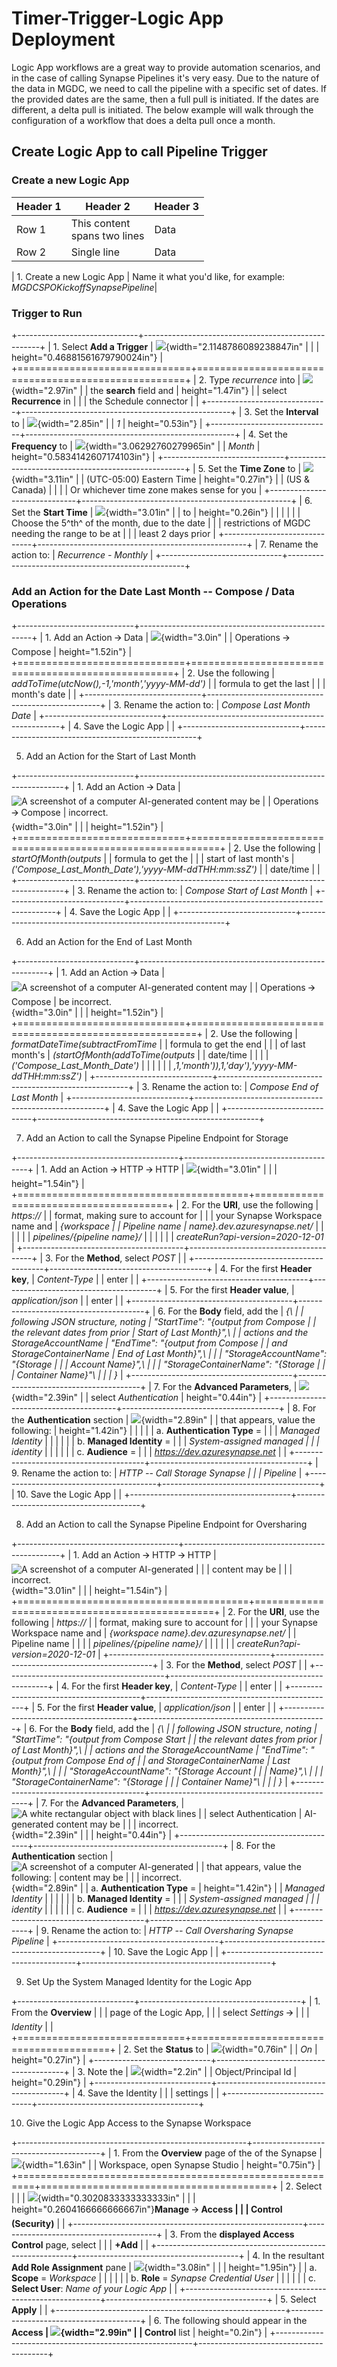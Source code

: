 # Timer-Trigger-Logic App Deployment

Logic App workflows are a great way to provide automation scenarios, and
in the case of calling Synapse Pipelines it's very easy. Due to the
nature of the data in MGDC, we need to call the pipeline with a specific
set of dates. If the provided dates are the same, then a full pull is
initiated. If the dates are different, a delta pull is initiated. The
below example will walk through the configuration of a workflow that
does a delta pull once a month.

## Create Logic App to call Pipeline Trigger

### Create a new Logic App

| Header 1 | Header 2 | Header 3 |
|----------|----------|----------|
| Row 1    | This content<br>spans two lines | Data |
| Row 2    | Single line | Data |

| 1.  Create a new Logic App | Name it what you'd like, for example: <br/> *MGDCSPOKickoffSynapsePipeline*|

### Trigger to Run

+------------------------------+----------------------------------------------------+
| 1.  Select **Add a Trigger** | ![](media/image1.png){width="2.1148786089238847in" |
|                              | height="0.46881561679790024in"}                    |
+==============================+====================================================+
| 2.  Type *recurrence* into   | ![](media/image2.png){width="2.97in"               |
|     the **search** field and | height="1.47in"}                                   |
|     select **Recurrence** in |                                                    |
|     the Schedule connector   |                                                    |
+------------------------------+----------------------------------------------------+
| 3.  Set the **Interval** to  | ![](media/image3.png){width="2.85in"               |
|     *1*                      | height="0.53in"}                                   |
+------------------------------+----------------------------------------------------+
| 4.  Set the **Frequency** to | ![](media/image4.png){width="3.06292760279965in"   |
|     *Month*                  | height="0.5834142607174103in"}                     |
+------------------------------+----------------------------------------------------+
| 5.  Set the **Time Zone** to | ![](media/image5.png){width="3.11in"               |
|     (UTC-05:00) Eastern Time | height="0.27in"}                                   |
|     (US & Canada)            |                                                    |
|                              | Or whichever time zone makes sense for you         |
+------------------------------+----------------------------------------------------+
| 6.  Set the **Start Time**   | ![](media/image6.png){width="3.01in"               |
|     to                       | height="0.26in"}                                   |
|                              |                                                    |
|                              | Choose the 5^th^ of the month, due to the date     |
|                              | restrictions of MGDC needing the range to be at    |
|                              | least 2 days prior                                 |
+------------------------------+----------------------------------------------------+
| 7.  Rename the action to:    | *Recurrence - Monthly*                             |
+------------------------------+----------------------------------------------------+

### Add an Action for the Date Last Month -- Compose / Data Operations

+-----------------------------+---------------------------------------------------+
| 1.  Add an Action 🡪 Data    | ![](media/image7.png){width="3.0in"               |
|     Operations 🡪 Compose    | height="1.52in"}                                  |
+=============================+===================================================+
| 2.  Use the following       | *addToTime(utcNow(),-1,\'month\',\'yyyy-MM-dd\')* |
|     formula to get the last |                                                   |
|     month's date            |                                                   |
+-----------------------------+---------------------------------------------------+
| 3.  Rename the action to:   | *Compose Last Month Date*                         |
+-----------------------------+---------------------------------------------------+
| 4.  Save the Logic App      |                                                   |
+-----------------------------+---------------------------------------------------+

5.  Add an Action for the Start of Last Month

+-----------------------------+-----------------------------------------------------------+
| 1.  Add an Action 🡪 Data    | ![A screenshot of a computer AI-generated content may be  |
|     Operations 🡪 Compose    | incorrect.](media/image7.png){width="3.0in"               |
|                             | height="1.52in"}                                          |
+=============================+===========================================================+
| 2.  Use the following       | *startOfMonth(outputs*                                    |
|     formula to get the      |                                                           |
|     start of last month's   | *(\'Compose_Last_Month_Date\'),\'yyyy-MM-ddTHH:mm:ssZ\')* |
|     date/time               |                                                           |
+-----------------------------+-----------------------------------------------------------+
| 3.  Rename the action to:   | *Compose Start of Last Month*                             |
+-----------------------------+-----------------------------------------------------------+
| 4.  Save the Logic App      |                                                           |
+-----------------------------+-----------------------------------------------------------+

6.  Add an Action for the End of Last Month

+-----------------------------+-------------------------------------------------------+
| 1.  Add an Action 🡪 Data    | ![A screenshot of a computer AI-generated content may |
|     Operations 🡪 Compose    | be incorrect.](media/image7.png){width="3.0in"        |
|                             | height="1.52in"}                                      |
+=============================+=======================================================+
| 2.  Use the following       | *formatDateTime(subtractFromTime*                     |
|     formula to get the end  |                                                       |
|     of last month's         | *(startOfMonth(addToTime(outputs*                     |
|     date/time               |                                                       |
|                             | *(\'Compose_Last_Month_Date\')*                       |
|                             |                                                       |
|                             | *,1,\'month\')),1,\'day\'),\'yyyy-MM-ddTHH:mm:ssZ\')* |
+-----------------------------+-------------------------------------------------------+
| 3.  Rename the action to:   | *Compose End of Last Month*                           |
+-----------------------------+-------------------------------------------------------+
| 4.  Save the Logic App      |                                                       |
+-----------------------------+-------------------------------------------------------+

7.  Add an Action to call the Synapse Pipeline Endpoint for Storage

+----------------------------------------+---------------------------------------+
| 1.  Add an Action 🡪 HTTP 🡪 HTTP        | ![](media/image8.png){width="3.01in"  |
|                                        | height="1.54in"}                      |
+========================================+=======================================+
| 2.  For the **URI**, use the following | *https://*                            |
|     format, making sure to account for |                                       |
|     your Synapse Workspace name and    | *{workspace                           |
|     Pipeline name                      | name}.dev.azuresynapse.net/*          |
|                                        |                                       |
|                                        | *pipelines/{pipeline name}/*          |
|                                        |                                       |
|                                        | *createRun?api-version=2020-12-01*    |
+----------------------------------------+---------------------------------------+
| 3.  For the **Method**, select *POST*  |                                       |
+----------------------------------------+---------------------------------------+
| 4.  For the first **Header key**,      | *Content-Type*                        |
|     enter                              |                                       |
+----------------------------------------+---------------------------------------+
| 5.  For the first **Header value**,    | *application/json*                    |
|     enter                              |                                       |
+----------------------------------------+---------------------------------------+
| 6.  For the **Body** field, add the    | *{\                                   |
|     following JSON structure, noting   | \"StartTime\": \"{output from Compose |
|     the relevant dates from prior      | Start of Last Month}\",\              |
|     actions and the StorageAccountName | \"EndTime\": \"{output from Compose   |
|     and StorageContainerName           | End of Last Month}\",\                |
|                                        | \"StorageAccountName\": \"{Storage    |
|                                        | Account Name}\",\                     |
|                                        | \"StorageContainerName\": \"{Storage  |
|                                        | Container Name}\"\                    |
|                                        | }*                                    |
+----------------------------------------+---------------------------------------+
| 7.  For the **Advanced Parameters**,   | ![](media/image9.png){width="2.39in"  |
|     select *Authentication*            | height="0.44in"}                      |
+----------------------------------------+---------------------------------------+
| 8.  For the **Authentication** section | ![](media/image10.png){width="2.89in" |
|     that appears, value the following: | height="1.42in"}                      |
|                                        |                                       |
|     a.  **Authentication Type** =      |                                       |
|         *Managed Identity*             |                                       |
|                                        |                                       |
|     b.  **Managed Identity** =         |                                       |
|         *System-assigned managed       |                                       |
|         identity*                      |                                       |
|                                        |                                       |
|     c.  **Audience** =                 |                                       |
|         *https://dev.azuresynapse.net* |                                       |
+----------------------------------------+---------------------------------------+
| 9.  Rename the action to:              | *HTTP -- Call Storage Synapse         |
|                                        | Pipeline*                             |
+----------------------------------------+---------------------------------------+
| 10. Save the Logic App                 |                                       |
+----------------------------------------+---------------------------------------+

8.  Add an Action to call the Synapse Pipeline Endpoint for Oversharing

+----------------------------------------+-----------------------------------------------+
| 1.  Add an Action 🡪 HTTP 🡪 HTTP        | ![A screenshot of a computer AI-generated     |
|                                        | content may be                                |
|                                        | incorrect.](media/image8.png){width="3.01in"  |
|                                        | height="1.54in"}                              |
+========================================+===============================================+
| 2.  For the **URI**, use the following | *https://*                                    |
|     format, making sure to account for |                                               |
|     your Synapse Workspace name and    | *{workspace name}.dev.azuresynapse.net/*      |
|     Pipeline name                      |                                               |
|                                        | *pipelines/{pipeline name}/*                  |
|                                        |                                               |
|                                        | *createRun?api-version=2020-12-01*            |
+----------------------------------------+-----------------------------------------------+
| 3.  For the **Method**, select *POST*  |                                               |
+----------------------------------------+-----------------------------------------------+
| 4.  For the first **Header key**,      | *Content-Type*                                |
|     enter                              |                                               |
+----------------------------------------+-----------------------------------------------+
| 5.  For the first **Header value**,    | *application/json*                            |
|     enter                              |                                               |
+----------------------------------------+-----------------------------------------------+
| 6.  For the **Body** field, add the    | *{\                                           |
|     following JSON structure, noting   | \"StartTime\": \"{output from Compose Start   |
|     the relevant dates from prior      | of Last Month}\",\                            |
|     actions and the StorageAccountName | \"EndTime\": \"{output from Compose End of    |
|     and StorageContainerName           | Last Month}\",\                               |
|                                        | \"StorageAccountName\": \"{Storage Account    |
|                                        | Name}\",\                                     |
|                                        | \"StorageContainerName\": \"{Storage          |
|                                        | Container Name}\"\                            |
|                                        | }*                                            |
+----------------------------------------+-----------------------------------------------+
| 7.  For the **Advanced Parameters**,   | ![A white rectangular object with black lines |
|     select *Authentication*            | AI-generated content may be                   |
|                                        | incorrect.](media/image9.png){width="2.39in"  |
|                                        | height="0.44in"}                              |
+----------------------------------------+-----------------------------------------------+
| 8.  For the **Authentication** section | ![A screenshot of a computer AI-generated     |
|     that appears, value the following: | content may be                                |
|                                        | incorrect.](media/image10.png){width="2.89in" |
|     a.  **Authentication Type** =      | height="1.42in"}                              |
|         *Managed Identity*             |                                               |
|                                        |                                               |
|     b.  **Managed Identity** =         |                                               |
|         *System-assigned managed       |                                               |
|         identity*                      |                                               |
|                                        |                                               |
|     c.  **Audience** =                 |                                               |
|         *https://dev.azuresynapse.net* |                                               |
+----------------------------------------+-----------------------------------------------+
| 9.  Rename the action to:              | *HTTP -- Call Oversharing Synapse Pipeline*   |
+----------------------------------------+-----------------------------------------------+
| 10. Save the Logic App                 |                                               |
+----------------------------------------+-----------------------------------------------+

9.  Set Up the System Managed Identity for the Logic App

+-----------------------------+----------------------------------------+
| 1.  From the **Overview**   |                                        |
|     page of the Logic App,  |                                        |
|     select *Settings* 🡪     |                                        |
|     *Identity*              |                                        |
+=============================+========================================+
| 2.  Set the **Status** to   | ![](media/image11.png){width="0.76in"  |
|     *On*                    | height="0.27in"}                       |
+-----------------------------+----------------------------------------+
| 3.  Note the                | ![](media/image12.png){width="2.2in"   |
|     Object/Principal Id     | height="0.29in"}                       |
+-----------------------------+----------------------------------------+
| 4.  Save the Identity       |                                        |
|     settings                |                                        |
+-----------------------------+----------------------------------------+

10. Give the Logic App Access to the Synapse Workspace

+---------------------------------------------------------+----------------------------------------+
| 1.  From the **Overview** page of the of the Synapse    | ![](media/image13.png){width="1.63in"  |
|     Workspace, open Synapse Studio                      | height="0.75in"}                       |
+=========================================================+========================================+
| 2.  Select                                              |                                        |
|     ![](media/image14.png){width="0.3020833333333333in" |                                        |
|     height="0.2604166666666667in"}**Manage** 🡪 **Access |                                        |
|     Control (Security)**                                |                                        |
+---------------------------------------------------------+----------------------------------------+
| 3.  From the **displayed Access Control** page, select  |                                        |
|     **+Add**                                            |                                        |
+---------------------------------------------------------+----------------------------------------+
| 4.  In the resultant **Add Role Assignment** pane       | ![](media/image15.png){width="3.08in"  |
|                                                         | height="1.95in"}                       |
|     a.  **Scope** = *Workspace*                         |                                        |
|                                                         |                                        |
|     b.  **Role** = *Synapse Credential User*            |                                        |
|                                                         |                                        |
|     c.  **Select User**: *Name of your Logic App*       |                                        |
+---------------------------------------------------------+----------------------------------------+
| 5.  Select **Apply**                                    |                                        |
+---------------------------------------------------------+----------------------------------------+
| 6.  The following should appear in the **Access         | ![](media/image16.png){width="2.99in"  |
|     Control** list                                      | height="0.2in"}                        |
+---------------------------------------------------------+----------------------------------------+
